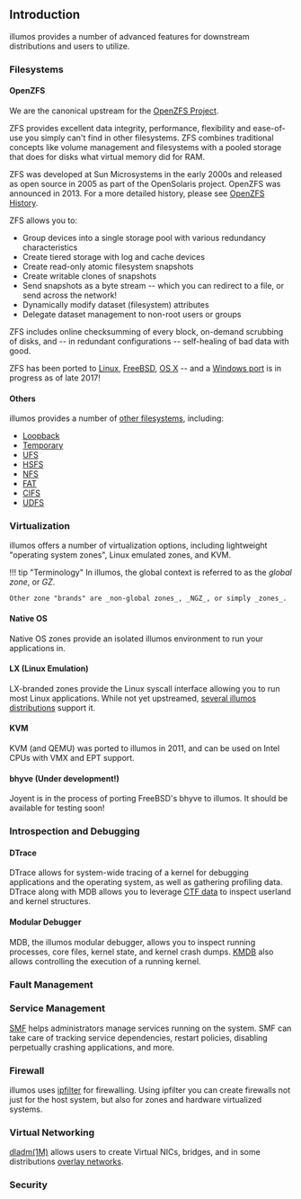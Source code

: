 ## Introduction

illumos provides a number of advanced features for downstream distributions and
users to utilize.

### Filesystems

#### OpenZFS

We are the canonical upstream for the [OpenZFS Project](http://open-zfs.org/).

ZFS provides excellent data integrity, performance, flexibility and
ease-of-use you simply can't find in other filesystems. ZFS combines
traditional concepts like volume management and filesystems with a pooled
storage that does for disks what virtual memory did for RAM.

ZFS was developed at Sun Microsystems in the early 2000s and released as open
source in 2005 as part of the OpenSolaris project. OpenZFS was announced in
2013. For a more detailed history, please see [OpenZFS
History](http://open-zfs.org/wiki/History).

ZFS allows you to:

* Group devices into a single storage pool with various redundancy characteristics
* Create tiered storage with log and cache devices
* Create read-only atomic filesystem snapshots
* Create writable clones of snapshots
* Send snapshots as a byte stream -- which you can redirect to a file, or send across the network!
* Dynamically modify dataset (filesystem) attributes
* Delegate dataset management to non-root users or groups

ZFS includes online checksumming of every block, on-demand scrubbing of disks,
and -- in redundant configurations -- self-healing of bad data with good.

ZFS has been ported to [Linux](http://zfsonlinux.org/),
[FreeBSD](https://www.freebsd.org/doc/handbook/zfs.html), [OS
X](https://openzfsonosx.org/) -- and a [Windows
port](https://github.com/openzfsonwindows/ZFSin) is in progress as of late
2017!

#### Others

illumos provides a number of [other filesystems](https://illumos.org/man/7FS/all), including:

* [Loopback](https://illumos.org/man/7FS/lofs)
* [Temporary](https://illumos.org/man/7FS/tmpfs)
* [UFS](https://illumos.org/man/7FS/ufs)
* [HSFS](https://illumos.org/man/7FS/hsfs)
* [NFS](https://illumos.org/man/1M/nfsd)
* [FAT](https://illumos.org/man/7FS/pcfs)
* [CIFS](https://illumos.org/man/7FS/smbfs)
* [UDFS](https://illumos.org/man/7FS/udfs)

### Virtualization

illumos offers a number of virtualization options, including lightweight
"operating system zones", Linux emulated zones, and KVM.

!!! tip "Terminology"
    In illumos, the global context is referred to as the _global zone_, or
    _GZ_.

    Other zone "brands" are _non-global zones_, _NGZ_, or simply _zones_.

#### Native OS

Native OS zones provide an isolated illumos environment to run your
applications in.

#### LX (Linux Emulation)

LX-branded zones provide the Linux syscall interface allowing you to run most
Linux applications. While not yet upstreamed,
[several illumos distributions](./distro.md) support it.

#### KVM

KVM (and QEMU) was ported to illumos in 2011, and can be used on Intel CPUs with
VMX and EPT support.

#### bhyve (Under development!)

Joyent is in the process of porting FreeBSD's bhyve to illumos. It should be
available for testing soon!

### Introspection and Debugging

#### DTrace

DTrace allows for system-wide tracing of a kernel for debugging applications and
the operating system, as well as gathering profiling data. DTrace along with MDB
allows you to leverage [CTF data](https://illumos.org/man/4/ctf) to inspect
userland and kernel structures.

#### Modular Debugger

MDB, the illumos modular debugger, allows you to inspect running processes, core
files, kernel state, and kernel crash dumps.
[KMDB](https://illumos.org/man/1/kmdb) also allows controlling the execution of a
running kernel.

### Fault Management

### Service Management

[SMF](https://illumos.org/man/5/smf) helps administrators manage services
running on the system. SMF can take care of tracking service dependencies,
restart policies, disabling perpetually crashing applications, and more.

### Firewall

illumos uses [ipfilter](https://illumos.org/man/5/ipfilter) for firewalling. Using
ipfilter you can create firewalls not just for the host system, but also for
zones and hardware virtualized systems.

### Virtual Networking

[dladm(1M)](https://illumos.org/man/1M/dladm) allows users to create Virtual
NICs, bridges, and in some distributions
[overlay networks](https://smartos.org/man/5/overlay).

### Security

